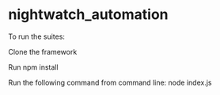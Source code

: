 # nightwatch_automation

To run the suites:

Clone the framework

Run npm install


Run the following command from command line:
node index.js
